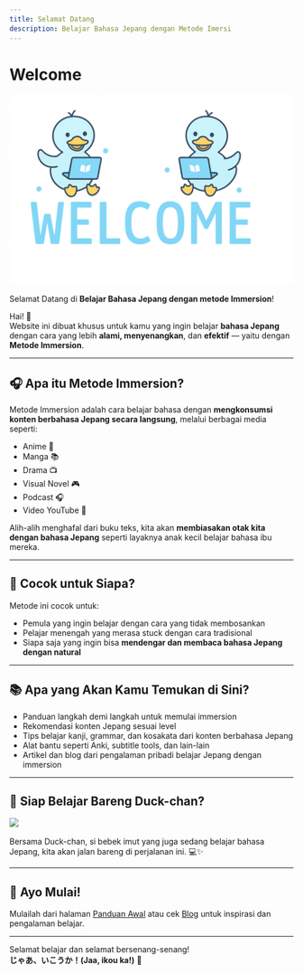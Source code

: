 ```yaml
---
title: Selamat Datang
description: Belajar Bahasa Jepang dengan Metode Imersi
---
```


# Welcome

![welcome](./img/welcome.png)

Selamat Datang di **Belajar Bahasa Jepang dengan metode Immersion**!

Hai! 👋  
Website ini dibuat khusus untuk kamu yang ingin belajar **bahasa Jepang** dengan cara yang lebih **alami, menyenangkan**, dan **efektif** — yaitu dengan **Metode Immersion**.

---

## 🎧 Apa itu Metode Immersion?

Metode Immersion adalah cara belajar bahasa dengan **mengkonsumsi konten berbahasa Jepang secara langsung**, melalui berbagai media seperti:

- Anime 🎥
- Manga 📚
- Drama 📺
- Visual Novel 🎮
- Podcast 🎧  
- Video YouTube 📱


Alih-alih menghafal dari buku teks, kita akan **membiasakan otak kita dengan bahasa Jepang** seperti layaknya anak kecil belajar bahasa ibu mereka.

---

## 🐣 Cocok untuk Siapa?

Metode ini cocok untuk:
- Pemula yang ingin belajar dengan cara yang tidak membosankan
- Pelajar menengah yang merasa stuck dengan cara tradisional
- Siapa saja yang ingin bisa **mendengar dan membaca bahasa Jepang dengan natural**

---

## 📚 Apa yang Akan Kamu Temukan di Sini?

- Panduan langkah demi langkah untuk memulai immersion
- Rekomendasi konten Jepang sesuai level
- Tips belajar kanji, grammar, dan kosakata dari konten berbahasa Jepang
- Alat bantu seperti Anki, subtitle tools, dan lain-lain
- Artikel dan blog dari pengalaman pribadi belajar Jepang dengan immersion

---

## 🦆 Siap Belajar Bareng Duck-chan?

![](/duck.png)

Bersama Duck-chan, si bebek imut yang juga sedang belajar bahasa Jepang, kita akan jalan bareng di perjalanan ini. 💻✨

---

## 🚀 Ayo Mulai!

Mulailah dari halaman [Panduan Awal](/guide/introduction.md) atau cek [Blog](/blog/) untuk inspirasi dan pengalaman belajar.

---

Selamat belajar dan selamat bersenang-senang!  
**じゃあ、いこうか！(Jaa, ikou ka!)** 🐥
